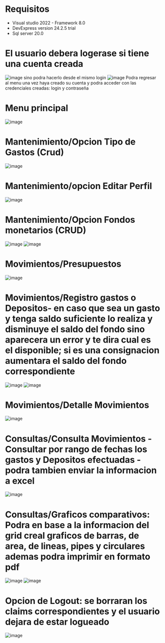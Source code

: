 # Requisitos
- Visual studio 2022 - Framework 8.0
- DevExpress version 24.2.5 trial
- Sql server 20.0

# El usuario debera logerase si tiene una cuenta creada
![image](https://github.com/user-attachments/assets/e41f2cfe-9697-4789-8a5d-5ea4608781df)
sino podra hacerlo desde el mismo login
![image](https://github.com/user-attachments/assets/af6342a0-a504-4048-ad43-927f466a868e)
Podra regresar al menu una vez haya creado su cuenta y podra acceder con las credenciales creadas: login y contraseña
# Menu principal
![image](https://github.com/user-attachments/assets/81741387-872f-40ec-89b8-0215d030f811)
# Mantenimiento/Opcion Tipo de Gastos (Crud)
![image](https://github.com/user-attachments/assets/5a7e44a9-a0ef-4367-83fc-75df7ffcb662)
# Mantenimiento/opcion Editar Perfil
![image](https://github.com/user-attachments/assets/15c8249f-2f2d-449c-92af-89c128ace02f)
# Mantenimiento/Opcion Fondos monetarios (CRUD)
![image](https://github.com/user-attachments/assets/415ba028-c47a-4fbe-b52c-01a4dfc0d8f8)
![image](https://github.com/user-attachments/assets/315b017e-10e7-4c9e-b26e-a204f5006b50)
# Movimientos/Presupuestos
![image](https://github.com/user-attachments/assets/03bc4634-731a-49c4-bc7d-92f574a067bf)
# Movimientos/Registro gastos o Depositos- en caso que sea un gasto y tenga saldo suficiente lo realiza y disminuye el saldo del fondo sino aparecera un error y te dira cual es el disponible; si es una consignacion aumentara el saldo del fondo correspondiente
![image](https://github.com/user-attachments/assets/3eb75492-ba8b-4a5c-804b-5701f0eadf40)
![image](https://github.com/user-attachments/assets/c567dca4-7eeb-4096-8b51-12f6119cf992)
# Movimientos/Detalle Movimientos
![image](https://github.com/user-attachments/assets/161114be-5a5a-4b2b-aed2-5e7b907736b0)
# Consultas/Consulta Movimientos - Consultar por rango de fechas los gastos y Depositos efectuadas - podra tambien enviar la informacion a excel
![image](https://github.com/user-attachments/assets/372d9dfb-fc6e-431d-ba09-3a4f1261bb85)
# Consultas/Graficos comparativos: Podra en base a la informacion del grid creal graficos de barras, de area, de lineas, pipes y circulares ademas podra imprimir en formato pdf
![image](https://github.com/user-attachments/assets/ad1c4154-60a8-4531-ae11-59b007cc0afb)
![image](https://github.com/user-attachments/assets/a39a2e0e-e016-4866-8274-93fca09be96e)
# Opcion de Logout: se borraran los claims correspondientes y el usuario dejara de estar logueado
![image](https://github.com/user-attachments/assets/776bab89-b232-413a-9e74-06c622d13f43)












